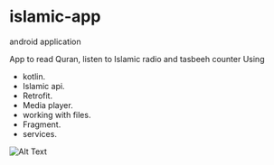 # islamic-app
android application

App to read Quran, listen to Islamic radio and tasbeeh counter 
	Using 
  - kotlin.
  - Islamic api.
  - Retrofit.
  - Media player.
  - working with files.
  - Fragment.
  - services.


![Alt Text](https://media.giphy.com/media/K7cfSfAGfmeeLubQWT/giphy.gif)
